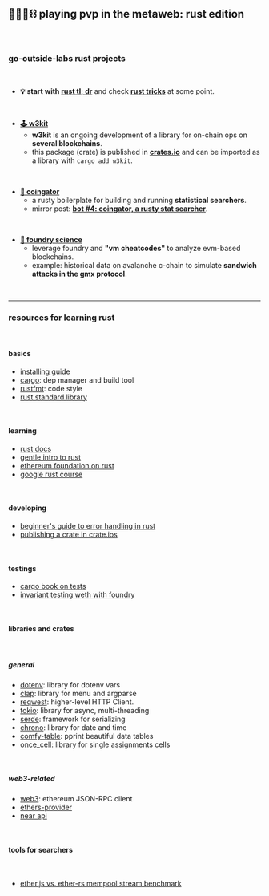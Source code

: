 ## 🥷🏻🎸⛓️ playing pvp in the metaweb: rust edition

<br>


### go-outside-labs rust projects

<br>

* **💡 start with [rust tl; dr](rust_tldr.md)** and check **[rust tricks](rust_tricks.md)** at some point.

<br>

* **[🕹 w3kit](w3kit)**
    - **w3kit** is an ongoing development of a library for on-chain ops on **several blockchains**.
    - this package (crate) is published in **[crates.io](https://crates.io/crates/w3kit)** and can be imported as a library with `cargo add w3kit`.

<br>

* **[🤖 coingator](https://github.com/go-outside-labs/searcher-coingator-rs)**
    - a rusty boilerplate for building and running **statistical searchers**.
    - mirror post: **[bot #4: coingator, a rusty stat searcher](https://mirror.xyz/steinkirch.eth/FiDw34-pTvKidFP3xSeh4UdhJ5ClgvoxKhtlCdQ-I5Q)**.

<br>

* **[🧪 foundry science](https://github.com/go-outside-labs/blockchain-science-py/)**
    - leverage foundry and **"vm cheatcodes"** to analyze evm-based blockchains. 
    - example: historical data on avalanche c-chain to simulate **sandwich attacks in the gmx protocol**.

<br>


----

### resources for learning rust

<br>

#### basics

* [installing ](https://web.mit.edu/rust-lang_v1.25/arch/amd64_ubuntu1404/share/doc/rust/html/book/second-edition/ch01-01-installation.html) guide
* [cargo](https://doc.rust-lang.org/cargo/): dep manager and build tool
* [rustfmt](https://github.com/rust-lang/rustfmt): code style
* [rust standard library](https://doc.rust-lang.org/std/index.html)

<br>

#### learning


* [rust docs](https://doc.rust-lang.org/stable/book/)
* [gentle intro to rust](https://stevedonovan.github.io/rust-gentle-intro/readme.html)
* [ethereum foundation on rust](https://ethereum.org/en/developers/docs/programming-languages/rust/)
* [google rust course](https://github.com/google/comprehensive-rust)


<br>


#### developing
* [beginner's guide to error handling in rust](https://www.sheshbabu.com/posts/rust-error-handling/)
* [publishing a crate in crate.ios](https://doc.rust-lang.org/cargo/reference/publishing.html)


<br>

#### testings


* [cargo book on tests](https://doc.rust-lang.org/cargo/guide/tests.html)
* [invariant testing weth with foundry](https://mirror.xyz/horsefacts.eth/Jex2YVaO65dda6zEyfM_-DXlXhOWCAoSpOx5PLocYgw)


<br>

#### libraries and crates

<br>

##### general

* [dotenv](https://crates.io/crates/dotenv): library for dotenv vars
* [clap](https://docs.rs/clap/latest/clap/): library for menu and argparse
* [reqwest](https://docs.rs/reqwest/latest/reqwest/): higher-level HTTP Client.
* [tokio](https://tokio.rs/tokio/tutorial/async): library for async, multi-threading
* [serde](https://serde.rs/): framework for serializing
* [chrono](https://docs.rs/chrono/latest/chrono/): library for date and time
* [comfy-table](https://crates.io/crates/comfy-table): pprint beautiful data tables
* [once_cell](https://crates.io/crates/once_cell): library for single assignments cells

<br>

##### web3-related

* [web3](https://crates.io/crates/web3): ethereum JSON-RPC client
* [ethers-provider](https://crates.io/crates/ethers-providers)
* [near api](https://crates.io/crates/near-api-tokio)

<br>

#### tools for searchers

<br>

* [ether.js vs. ether-rs mempool stream benchmark](https://github.com/CodeForcer/rust-pending-stream)


<br>

